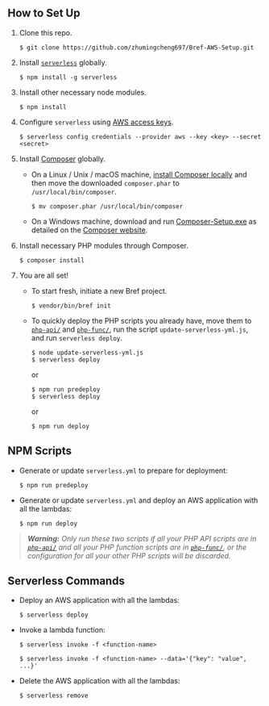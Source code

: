 ## How to Set Up

1. Clone this repo.
   ```
   $ git clone https://github.com/zhumingcheng697/Bref-AWS-Setup.git
    ```
   
2. Install [`serverless`](https://serverless.com/) globally.
    ```
    $ npm install -g serverless
    ```
3. Install other necessary node modules.
    ```
    $ npm install
    ```

4. Configure `serverless` using [AWS access keys](https://bref.sh/docs/installation/aws-keys.html).
    ```
    $ serverless config credentials --provider aws --key <key> --secret <secret>
    ```

5. Install [Composer](https://getcomposer.org/) globally.

    - On a Linux / Unix / macOS machine, [install Composer locally](https://getcomposer.org/download/) and then move the downloaded `composer.phar` to `/usr/local/bin/composer`.
        ```
        $ mv composer.phar /usr/local/bin/composer
        ```
   
   - On a Windows machine, download and run [Composer-Setup.exe](https://getcomposer.org/Composer-Setup.exe) as detailed on the [Composer website](https://getcomposer.org/doc/00-intro.md#using-the-installer).

6. Install necessary PHP modules through Composer.
    ```
    $ composer install
    ```

7. You are all set!
    - To start fresh, initiate a new Bref project.
        ```
        $ vendor/bin/bref init
        ```
   
    - To quickly deploy the PHP scripts you already have, move them to [`php-api/`](php-api) and [`php-func/`](php-func), run the script `update-serverless-yml.js`, and run `serverless deploy`.
        ```
        $ node update-serverless-yml.js
        $ serverless deploy
        ```
        or
        ```
        $ npm run predeploy
        $ serverless deploy
        ```
        or
        ```
        $ npm run deploy
        ```

## NPM Scripts

- Generate or update `serverless.yml` to prepare for deployment:
    ```
    $ npm run predeploy
    ```

- Generate or update `serverless.yml` and deploy an AWS application with all the lambdas:
    ```
    $ npm run deploy
    ```
 
 > _**Warning:** Only run these two scripts if all your PHP API scripts are in [`php-api/`](php-api) and all your PHP function scripts are in [`php-func/`](php-func), or the configuration for all your other PHP scripts will be discarded._

## Serverless Commands

- Deploy an AWS application with all the lambdas:
    ```
    $ serverless deploy
    ```

- Invoke a lambda function:

    ```
    $ serverless invoke -f <function-name>
    
    $ serverless invoke -f <function-name> --data='{"key": "value", ...}'
    ```

- Delete the AWS application with all the lambdas:
    ```
    $ serverless remove
    ```